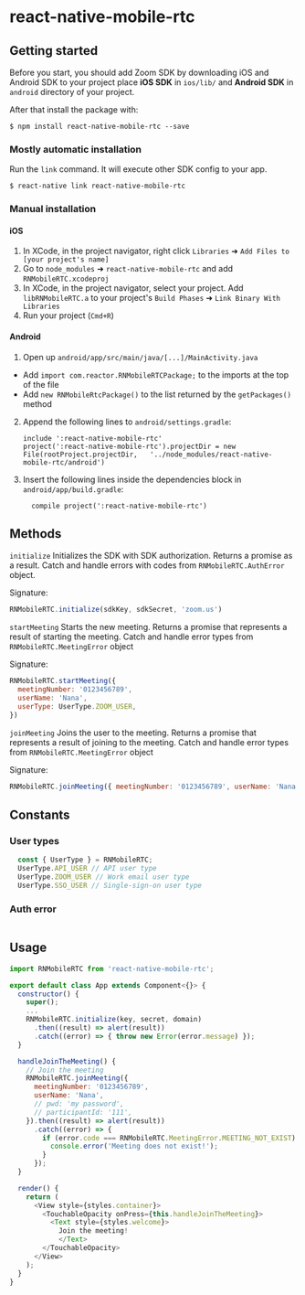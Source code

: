 
# react-native-mobile-rtc

## Getting started

Before you start, you should add Zoom SDK by downloading iOS and Android SDK to your project
place **iOS SDK** in `ios/lib/` and **Android SDK** in `android` directory of your project.

After that install the package with:

`$ npm install react-native-mobile-rtc --save`

### Mostly automatic installation

Run the `link` command. It will execute other SDK config to your app.

`$ react-native link react-native-mobile-rtc`

### Manual installation


#### iOS

1. In XCode, in the project navigator, right click `Libraries` ➜ `Add Files to [your project's name]`
2. Go to `node_modules` ➜ `react-native-mobile-rtc` and add `RNMobileRTC.xcodeproj`
3. In XCode, in the project navigator, select your project. Add `libRNMobileRTC.a` to your project's `Build Phases` ➜ `Link Binary With Libraries`
4. Run your project (`Cmd+R`)

#### Android

1. Open up `android/app/src/main/java/[...]/MainActivity.java`
  - Add `import com.reactor.RNMobileRTCPackage;` to the imports at the top of the file
  - Add `new RNMobileRtcPackage()` to the list returned by the `getPackages()` method
2. Append the following lines to `android/settings.gradle`:
  	```
  	include ':react-native-mobile-rtc'
  	project(':react-native-mobile-rtc').projectDir = new File(rootProject.projectDir, 	'../node_modules/react-native-mobile-rtc/android')
  	```
3. Insert the following lines inside the dependencies block in `android/app/build.gradle`:
  	```
      compile project(':react-native-mobile-rtc')
  	```

## Methods

`initialize` Initializes the SDK with SDK authorization. Returns a promise as a result.
Catch and handle errors with codes from `RNMobileRTC.AuthError` object.

Signature:
```javascript
RNMobileRTC.initialize(sdkKey, sdkSecret, 'zoom.us')
```

`startMeeting` Starts the new meeting. Returns a promise that represents a result of starting
the meeting. Catch and handle error types from `RNMobileRTC.MeetingError` object

Signature:
```javascript
RNMobileRTC.startMeeting({
  meetingNumber: '0123456789',
  userName: 'Nana',
  userType: UserType.ZOOM_USER,
})
```

`joinMeeting` Joins the user to the meeting. Returns a promise that represents a result of joining
to the meeting. Catch and handle error types from `RNMobileRTC.MeetingError` object

Signature:
```javascript
RNMobileRTC.joinMeeting({ meetingNumber: '0123456789', userName: 'Nana', })
```

## Constants

### User types

```javascript
  const { UserType } = RNMobileRTC;
  UserType.API_USER // API user type
  UserType.ZOOM_USER // Work email user type
  UserType.SSO_USER // Single-sign-on user type
```

### Auth error

```javascript
```

## Usage
```javascript
import RNMobileRTC from 'react-native-mobile-rtc';

export default class App extends Component<{}> {
  constructor() {
    super();
    ...
    RNMobileRTC.initialize(key, secret, domain)
      .then((result) => alert(result))
      .catch((error) => { throw new Error(error.message) });
  }

  handleJoinTheMeeting() {
    // Join the meeting
    RNMobileRTC.joinMeeting({
      meetingNumber: '0123456789',
      userName: 'Nana',
      // pwd: 'my password',
      // participantId: '111',
    }).then((result) => alert(result))
      .catch((error) => {
        if (error.code === RNMobileRTC.MeetingError.MEETING_NOT_EXIST) {
          console.error('Meeting does not exist!');
        }
      });
  }

  render() {
    return (
      <View style={styles.container}>
        <TouchableOpacity onPress={this.handleJoinTheMeeting}>
          <Text style={styles.welcome}>
            Join the meeting!
        	</Text>
        </TouchableOpacity>
      </View>
    );
  }
}	
```
  